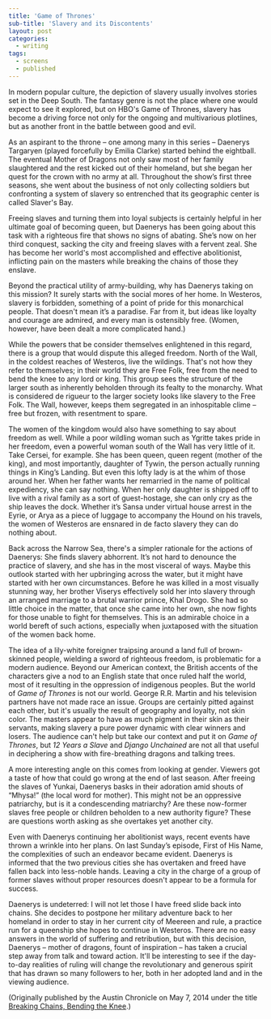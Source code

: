 ```yaml
---
title: 'Game of Thrones'
sub-title: 'Slavery and its Discontents'
layout: post
categories:
  - writing
tags:
  - screens
  - published
---
```

<!-- <img class="alignright size-medium wp-image-646" src="http://words.rodmachen.com/wp-content/uploads/2014/05/Daenerys-300x211.jpg" alt="Daenerys" width="300" height="211" /> -->
In modern popular culture, the depiction of slavery usually involves stories set in the Deep South. The fantasy genre is not the place where one would expect to see it explored, but on HBO's Game of Thrones, slavery has become a driving force not only for the ongoing and multivarious plotlines, but as another front in the battle between good and evil.<!--more-->

As an aspirant to the throne – one among many in this series – Daenerys Targaryen (played forcefully by Emilia Clarke) started behind the eightball. The eventual Mother of Dragons not only saw most of her family slaughtered and the rest kicked out of their homeland, but she began her quest for the crown with no army at all. Throughout the show’s first three seasons, she went about the business of not only collecting soldiers but confronting a system of slavery so entrenched that its geographic center is called Slaver's Bay.

Freeing slaves and turning them into loyal subjects is certainly helpful in her ultimate goal of becoming queen, but Daenerys has been going about this task with a righteous fire that shows no signs of abating. She’s now on her third conquest, sacking the city and freeing slaves with a fervent zeal. She has become her world's most accomplished and effective abolitionist, inflicting pain on the masters while breaking the chains of those they enslave.

Beyond the practical utility of army-building, why has Daenerys taking on this mission? It surely starts with the social mores of her home. In Westeros, slavery is forbidden, something of a point of pride for this monarchical people. That doesn't mean it’s a paradise. Far from it, but ideas like loyalty and courage are admired, and every man is ostensibly free. (Women, however, have been dealt a more complicated hand.)

While the powers that be consider themselves enlightened in this regard, there is a group that would dispute this alleged freedom. North of the Wall, in the coldest reaches of Westeros, live the wildings. That's not how they refer to themselves; in their world they are Free Folk, free from the need to bend the knee to any lord or king. This group sees the structure of the larger south as inherently beholden through its fealty to the monarchy. What is considered de rigueur to the larger society looks like slavery to the Free Folk. The Wall, however, keeps them segregated in an inhospitable clime – free but frozen, with resentment to spare.

The women of the kingdom would also have something to say about freedom as well. While a poor wildling woman such as Ygritte takes pride in her freedom, even a powerful woman south of the Wall has very little of it. Take Cersei, for example. She has been queen, queen regent (mother of the king), and most importantly, daughter of Tywin, the person actually running things in King’s Landing. But even this lofty lady is at the whim of those around her. When her father wants her remarried in the name of political expediency, she can say nothing. When her only daughter is shipped off to live with a rival family as a sort of guest-hostage, she can only cry as the ship leaves the dock. Whether it’s Sansa under virtual house arrest in the Eyrie, or Arya as a piece of luggage to accompany the Hound on his travels, the women of Westeros are ensnared in de facto slavery they can do nothing about.

Back across the Narrow Sea, there's a simpler rationale for the actions of Daenerys: She finds slavery abhorrent. It’s not hard to denounce the practice of slavery, and she has in the most visceral of ways. Maybe this outlook started with her upbringing across the water, but it might have started with her own circumstances. Before he was killed in a most visually stunning way, her brother Viserys effectively sold her into slavery through an arranged marriage to a brutal warrior prince, Khal Drogo. She had so little choice in the matter, that once she came into her own, she now fights for those unable to fight for themselves. This is an admirable choice in a world bereft of such actions, especially when juxtaposed with the situation of the women back home.

The idea of a lily-white foreigner traipsing around a land full of brown-skinned people, wielding a sword of righteous freedom, is problematic for a modern audience. Beyond our American context, the British accents of the characters give a nod to an English state that once ruled half the world, most of it resulting in the oppression of indigenous peoples. But the world of *Game of Thrones* is not our world. George R.R. Martin and his television partners have not made race an issue. Groups are certainly pitted against each other, but it's usually the result of geography and loyalty, not skin color. The masters appear to have as much pigment in their skin as their servants, making slavery a pure power dynamic with clear winners and losers. The audience can't help but take our context and put it on *Game of Thrones*, but *12 Years a Slave* and *Django Unchained* are not all that useful in deciphering a show with fire-breathing dragons and talking trees.

A more interesting angle on this comes from looking at gender. Viewers got a taste of how that could go wrong at the end of last season. After freeing the slaves of Yunkai, Daenerys basks in their adoration amid shouts of “Mhysa!” (the local word for mother). This might not be an oppressive patriarchy, but is it a condescending matriarchy? Are these now-former slaves free people or children beholden to a new authority figure? These are questions worth asking as she overtakes yet another city.

Even with Daenerys continuing her abolitionist ways, recent events have thrown a wrinkle into her plans. On last Sunday’s episode, First of His Name, the complexities of such an endeavor became evident. Daenerys is informed that the two previous cities she has overtaken and freed have fallen back into less-noble hands. Leaving a city in the charge of a group of former slaves without proper resources doesn't appear to be a formula for success.

Daenerys is undeterred: I will not let those I have freed slide back into chains. She decides to postpone her military adventure back to her homeland in order to stay in her current city of Meereen and rule, a practice run for a queenship she hopes to continue in Westeros. There are no easy answers in the world of suffering and retribution, but with this decision, Daenerys – mother of dragons, fount of inspiration – has taken a crucial step away from talk and toward action. It'll be interesting to see if the day-to-day realities of ruling will change the revolutionary and generous spirit that has drawn so many followers to her, both in her adopted land and in the viewing audience.

(Originally published by the Austin Chronicle on May 7, 2014 under the title [Breaking Chains, Bending the Knee](http://www.austinchronicle.com/daily/screens/2014-05-07/breaking-chains-bending-the-knee/).)  